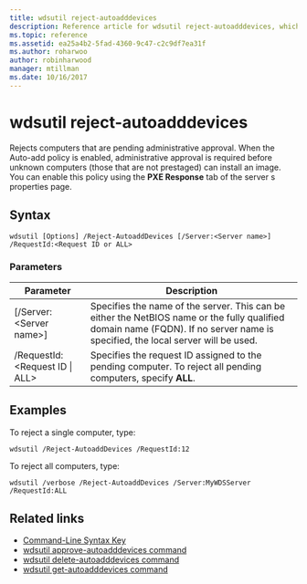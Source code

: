```yaml
---
title: wdsutil reject-autoadddevices
description: Reference article for wdsutil reject-autoadddevices, which rejects computers that are pending administrative approval.
ms.topic: reference
ms.assetid: ea25a4b2-5fad-4360-9c47-c2c9df7ea31f
ms.author: roharwoo
author: robinharwood
manager: mtillman
ms.date: 10/16/2017
---
```


# wdsutil reject-autoadddevices



Rejects computers that are pending administrative approval. When the Auto-add policy is enabled, administrative approval is required before unknown computers (those that are not prestaged) can install an image. You can enable this policy using the **PXE Response** tab of the server s properties page.

## Syntax

```
wdsutil [Options] /Reject-AutoaddDevices [/Server:<Server name>] /RequestId:<Request ID or ALL>
```

### Parameters

|Parameter|Description|
|-------|--------|
|[/Server:\<Server name\>]|Specifies the name of the server. This can be either the NetBIOS name or the fully qualified domain name (FQDN). If no server name is specified, the local server will be used.|
|/RequestId:\<Request ID \| ALL\>|Specifies the request ID assigned to the pending computer. To reject all pending computers, specify **ALL**.|

## Examples

To reject a single computer, type:

```
wdsutil /Reject-AutoaddDevices /RequestId:12
```

To reject all computers, type:

```
wdsutil /verbose /Reject-AutoaddDevices /Server:MyWDSServer /RequestId:ALL
```

## Related links

- [Command-Line Syntax Key](command-line-syntax-key.md)
- [wdsutil approve-autoadddevices command](wdsutil-approve-autoadddevices.md)
- [wdsutil delete-autoadddevices command](wdsutil-delete-autoadddevices.md)
- [wdsutil get-autoadddevices command](wdsutil-get-autoadddevices.md)
